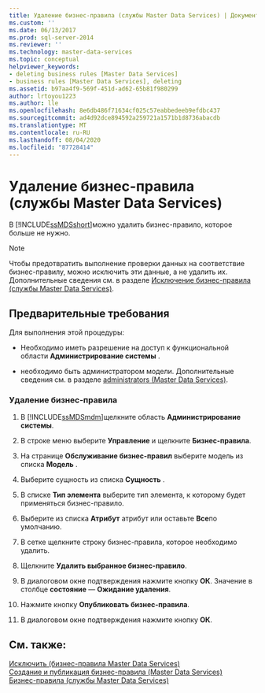 ```yaml
---
title: Удаление бизнес-правила (службы Master Data Services) | Документы Майкрософт
ms.custom: ''
ms.date: 06/13/2017
ms.prod: sql-server-2014
ms.reviewer: ''
ms.technology: master-data-services
ms.topic: conceptual
helpviewer_keywords:
- deleting business rules [Master Data Services]
- business rules [Master Data Services], deleting
ms.assetid: b97aa4f9-569f-451d-ad62-65b81f980299
author: lrtoyou1223
ms.author: lle
ms.openlocfilehash: 8e6db486f71634cf025c57eabbedeeb9efdbc437
ms.sourcegitcommit: ad4d92dce894592a259721a1571b1d8736abacdb
ms.translationtype: MT
ms.contentlocale: ru-RU
ms.lasthandoff: 08/04/2020
ms.locfileid: "87728414"
---
```

# <a name="delete-a-business-rule-master-data-services"></a>Удаление бизнес-правила (службы Master Data Services)
  В [!INCLUDE[ssMDSshort](../includes/ssmdsshort-md.md)]можно удалить бизнес-правило, которое больше не нужно.  
  
> [!NOTE]  
>  Чтобы предотвратить выполнение проверки данных на соответствие бизнес-правилу, можно исключить эти данные, а не удалить их. Дополнительные сведения см. в разделе [Исключение бизнес-правила (службы Master Data Services)](exclude-a-business-rule-master-data-services.md).  
  
## <a name="prerequisites"></a>Предварительные требования  
 Для выполнения этой процедуры:  
  
-   Необходимо иметь разрешение на доступ к функциональной области **Администрирование системы** .  
  
-   необходимо быть администратором модели. Дополнительные сведения см. в разделе [administrators &#40;Master Data Services&#41;](../../2014/master-data-services/administrators-master-data-services.md).  
  
### <a name="to-delete-a-business-rule"></a>Удаление бизнес-правила  
  
1.  В [!INCLUDE[ssMDSmdm](../includes/ssmdsmdm-md.md)]щелкните область **Администрирование системы**.  
  
2.  В строке меню выберите **Управление** и щелкните **Бизнес-правила**.  
  
3.  На странице **Обслуживание бизнес-правил** выберите модель из списка **Модель** .  
  
4.  Выберите сущность из списка **Сущность** .  
  
5.  В списке **Тип элемента** выберите тип элемента, к которому будет применяться бизнес-правило.  
  
6.  Выберите из списка **Атрибут** атрибут или оставьте **Все**по умолчанию.  
  
7.  В сетке щелкните строку бизнес-правила, которое необходимо удалить.  
  
8.  Щелкните **Удалить выбранное бизнес-правило**.  
  
9. В диалоговом окне подтверждения нажмите кнопку **ОК**. Значение в столбце **состояние** — **Ожидание удаления**.  
  
10. Нажмите кнопку **Опубликовать бизнес-правила**.  
  
11. В диалоговом окне подтверждения нажмите кнопку **ОК**.  
  
## <a name="see-also"></a>См. также:  
 [Исключить &#40;бизнес-правила Master Data Services&#41;](exclude-a-business-rule-master-data-services.md)   
 [Создание и публикация бизнес-правила &#40;Master Data Services&#41;](../../2014/master-data-services/create-and-publish-a-business-rule-master-data-services.md)   
 [Бизнес-правила (службы Master Data Services)](../../2014/master-data-services/business-rules-master-data-services.md)  
  
  

